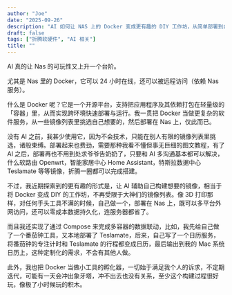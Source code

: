 ```yaml
---
author: "Joe"
date: "2025-09-26"
description: "AI 如何让 NAS 上的 Docker 变成更有趣的 DIY 工作坊，从简单部署到自定义构建的折腾记录"
draft: false
tags: ["折腾软硬件", "AI 相关"]
title: ""
---
```


AI 真的让 Nas 的可玩性又上升一个台阶。

尤其是 Nas 里的 Docker，它可以 24 小时在线，还可以被远程访问（依赖 Nas 服务）。

什么是 Docker 呢？它是一个开源平台，支持把应用程序及其依赖打包在轻量级的「容器」里，从而实现跨环境快速部署与运行。我一贯把 Docker 当做更复杂的软件服务，从一些镜像列表里挑选自己想要的，然后部署在 Nas 上，仅此而已。

没有 AI 之前，我甚少使用它，因为不会技术，只能在别人有限的镜像列表里挑选，诸般束缚。部署起来也费劲，需要那种我看不懂但事无巨细的图文教程，有了 AI 之后，部署再也不用到处求爷爷告奶奶了，只要和 AI 多沟通基本都可以解决，什么软路由 Openwrt，智能家居中心 Home Assistant，特斯拉数据中心 Teslamate 等等镜像，折腾一圈都可以完成搭建。

不过，我近期探索到的更有趣的形式是，让 AI 辅助自己构建想要的镜像，相当于将 Docker 变成 DIY 的工作坊，不再受限于大神们的镜像列表。像 3D 打印那样，对任何手头工具不满的时候，自己做一个，部署在 Nas 上，既可以多平台外网访问，还可以零成本数据持久化，连服务器都省了。

而且我还实现了通过 Compose 来完成多容器的数据联动，比如，我先给自己做了一个番茄钟工具，又本地部署了 Teslamate，后来，自己写了一个日历服务，将番茄钟的专注计时和 Teslamate 的行程都变成日历，最后输出到我的 Mac 系统日历上，这种定制化的需求，不会有其他人做。

此外，我也把 Docker 当做小工具的孵化器，一切始于满足我个人的诉求，不定期迭代，可能有一天会冲出象牙塔，冲不出去也没有关系，至少这个构建过程很好玩，像极了小时候玩的积木。
